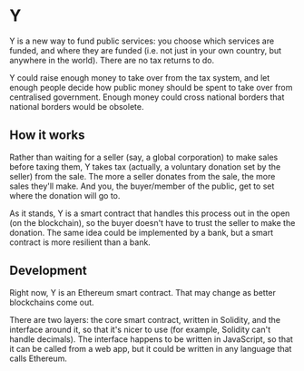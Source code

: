 # Y

Y is a new way to fund public services: you choose which services are funded, and where they are funded (i.e. not just in your own country, but anywhere in the world). There are no tax returns to do.

Y could raise enough money to take over from the tax system, and let enough people decide how public money should be spent to take over from centralised government. Enough money could cross national borders that national borders would be obsolete.

## How it works

Rather than waiting for a seller (say, a global corporation) to make sales before taxing them, Y takes tax (actually, a voluntary donation set by the seller) from the sale. The more a seller donates from the sale, the more sales they'll make. And you, the buyer/member of the public, get to set where the donation will go to.

As it stands, Y is a smart contract that handles this process out in the open (on the blockchain), so the buyer doesn't have to trust the seller to make the donation. The same idea could be implemented by a bank, but a smart contract is more resilient than a bank.

## Development

Right now, Y is an Ethereum smart contract. That may change as better blockchains come out.

There are two layers: the core smart contract, written in Solidity, and the interface around it, so that it's nicer to use (for example, Solidity can't handle decimals). The interface happens to be written in JavaScript, so that it can be called from a web app, but it could be written in any language that calls Ethereum.

